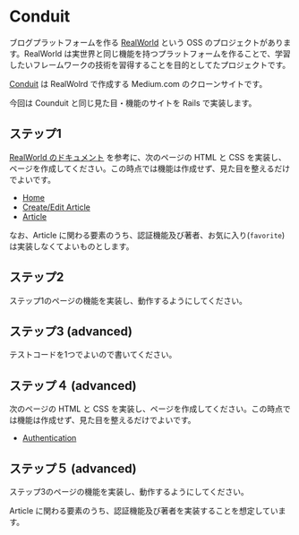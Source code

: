 # Conduit

ブログプラットフォームを作る [RealWorld](https://github.com/gothinkster/realworld/tree/main) という OSS のプロジェクトがあります。RealWorld は実世界と同じ機能を持つプラットフォームを作ることで、学習したいフレームワークの技術を習得することを目的としてたプロジェクトです。

[Conduit](https://demo.realworld.io/#/) は RealWolrd で作成する Medium.com のクローンサイトです。

今回は Counduit と同じ見た目・機能のサイトを Rails で実装します。

## ステップ1

[RealWorld のドキュメント](https://realworld-docs.netlify.app/docs/specs/frontend-specs/templates) を参考に、次のページの HTML と CSS を実装し、ページを作成してください。この時点では機能は作成せず、見た目を整えるだけでよいです。

- [Home](https://realworld-docs.netlify.app/docs/specs/frontend-specs/templates#home)
- [Create/Edit Article](https://realworld-docs.netlify.app/docs/specs/frontend-specs/templates#createedit-article)
- [Article](https://realworld-docs.netlify.app/docs/specs/frontend-specs/templates#article)

なお、Article に関わる要素のうち、認証機能及び著者、お気に入り(`favorite`) は実装しなくてよいものとします。

## ステップ2

ステップ1のページの機能を実装し、動作するようにしてください。

## ステップ3 (advanced)

テストコードを1つでよいので書いてください。

## ステップ４ (advanced)

次のページの HTML と CSS を実装し、ページを作成してください。この時点では機能は作成せず、見た目を整えるだけでよいです。

- [Authentication](https://realworld-docs.netlify.app/docs/specs/frontend-specs/templates#authentication)

## ステップ５ (advanced)

ステップ3のページの機能を実装し、動作するようにしてください。

Article に関わる要素のうち、認証機能及び著者を実装することを想定しています。
